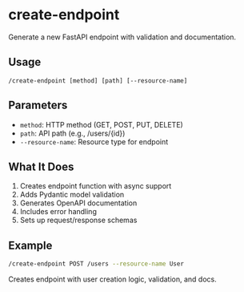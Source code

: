 # create-endpoint

Generate a new FastAPI endpoint with validation and documentation.

## Usage

```
/create-endpoint [method] [path] [--resource-name]
```

## Parameters

- `method`: HTTP method (GET, POST, PUT, DELETE)
- `path`: API path (e.g., /users/{id})
- `--resource-name`: Resource type for endpoint

## What It Does

1. Creates endpoint function with async support
2. Adds Pydantic model validation
3. Generates OpenAPI documentation
4. Includes error handling
5. Sets up request/response schemas

## Example

```bash
/create-endpoint POST /users --resource-name User
```

Creates endpoint with user creation logic, validation, and docs.
